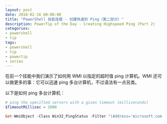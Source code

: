 ```yaml
---
layout: post
date: 2018-02-16 00:00:00
title: "PowerShell 技能连载 - 创建快速的 Ping（第二部分）"
description: PowerTip of the Day - Creating Highspeed Ping (Part 2)
categories:
- powershell
- tip
tags:
- powershell
- tip
- powertip
- series
---
```

在前一个技能中我们演示了如何用 WMI 以指定的超时值 ping 计算机。WMI 还可以做更多的事：它可以迅速 ping 多台计算机，不过语法有一点另类。

以下是如何 ping 多台计算机：

```powershell
# ping the specified servers with a given timeout (milliseconds)
$TimeoutMillisec = 1000

Get-WmiObject -Class Win32_PingStatus -Filter "(Address='microsoft.com' or Address='r13-c14' or Address='google.com') and timeout=$TimeoutMillisec" | Select-Object -Property Address, StatusCode
```

<!--本文国际来源：[Creating Highspeed Ping (Part 2)](http://community.idera.com/powershell/powertips/b/tips/posts/creating-highspeed-ping-part-2)-->
